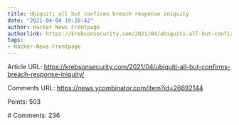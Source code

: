 ```yaml
---
title: Ubiquiti all but confirms breach response iniquity
date: "2021-04-04 19:28:42"
author: Hacker News Frontpage
authorlink: https://krebsonsecurity.com/2021/04/ubiquiti-all-but-confirms-breach-response-iniquity/
tags:
- Hacker-News-Frontpage
---
```


<p>Article URL: <a href="https://krebsonsecurity.com/2021/04/ubiquiti-all-but-confirms-breach-response-iniquity/">https://krebsonsecurity.com/2021/04/ubiquiti-all-but-confirms-breach-response-iniquity/</a></p>
<p>Comments URL: <a href="https://news.ycombinator.com/item?id=26692144">https://news.ycombinator.com/item?id=26692144</a></p>
<p>Points: 503</p>
<p># Comments: 236</p>

